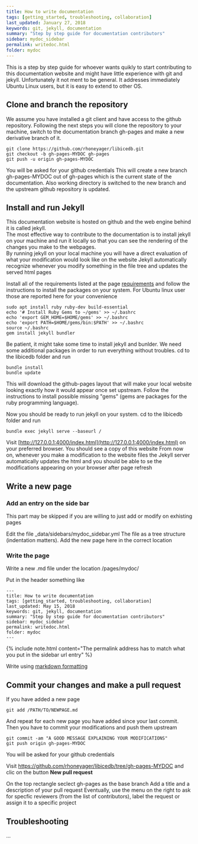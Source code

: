 ```yaml
---
title: How to write documentation
tags: [getting_started, troubleshooting, collaboration]
last_updated: January 27, 2018
keywords: git, jekyll, documentation
summary: "Step by step guide for documentation contributors"
sidebar: mydoc_sidebar
permalink: writedoc.html
folder: mydoc
---
```


This is a step by step guide for whoever wants quikly to start contributing to this documentation website and might have little experience with git and jekyll.
Unfortunately it not ment to be general. It addresses immediately Ubuntu Linux users, but it is easy to extend to other OS.

## Clone and branch the repository

We assume you have installed a git client and have access to the github repository.
Following the next steps you will clone the repository to your machine, switch to the documentation branch gh-pages and make a new derivative branch of it.

```
git clone https://github.com/rhoneyager/libicedb.git
git checkout -b gh-pages-MYDOC gh-pages
git push -u origin gh-pages-MYDOC
```
You will be asked for your github credentials
This will create a new branch gh-pages-MYDOC out of gh-pages which is the current state of the documentation. Also working directory is switched to the new branch and the upstream github repository is updated.

## Install and run Jekyll

This documentation website is hosted on github and the web engine behind it is called jekyll.  
The most effective way to contribute to the documentation is to install jekyll on your machine and run it locally so that you can see the rendering of the changes you make to the webpages.  
By running jekyll on your local machine you will have a direct evaluation of what your modification would look like on the website
Jekyll automatically recognize whenever you modify something in the file tree and updates the served html pages

Install all of the requirements listed at the page [requirements](https://jekyllrb.com/docs/installation/#requirements) and follow the instructions to install the packages on your system. For Ubuntu linux user those are reported here for your convenience
```
sudo apt install ruby ruby-dev build-essential
echo '# Install Ruby Gems to ~/gems' >> ~/.bashrc
echo 'export GEM_HOME=$HOME/gems' >> ~/.bashrc
echo 'export PATH=$HOME/gems/bin:$PATH' >> ~/.bashrc
source ~/.bashrc
gem install jekyll bundler
```

Be patient, it might take some time to install jekyll and bunlder. We need some additional packages in order to run everything without troubles.  cd to the libicedb folder and run

```
bundle install
bundle update
```
This will download the github-pages layout that will make your local website looking exactly how it would appear once set upstream. Follow the instructions to install possible missing "gems" (gems are packages for the ruby programming language).

Now you should be ready to run jekyll on your system.  cd to the libicedb folder and run
```
bundle exec jekyll serve --baseurl /
```

Visit [http://127.0.0.1:4000/index.html](http://127.0.0.1:4000/index.html) on your preferred browser. You should see a copy of this website
From now on, whenever you make a modification to the website files the Jekyll server automatically updates the html and you should be able to se the modifications appearing on your browser after page refresh

## Write a new page

### Add an entry on the side bar

This part may be skipped if you are willing to just add or modify on exhisting pages

Edit the file _data/sidebars/mydoc_sidebar.yml
The file as a tree structure (indentation matters). Add the new page here in the correct location

### Write the page

Write a new .md file under the location /pages/mydoc/

Put in the header something like
```
---
title: How to write documentation
tags: [getting_started, troubleshooting, collaboration]
last_updated: May 15, 2018
keywords: git, jekyll, documentation
summary: "Step by step guide for documentation contributors"
sidebar: mydoc_sidebar
permalink: writedoc.html
folder: mydoc
---
```
{% include note.html content="The permalink address has to match what you put in the sidebar url entry" %}

Write using [markdown formatting](https://github.com/adam-p/markdown-here/wiki/Markdown-Cheatsheet)

## Commit your changes and make a pull request
If you have added a new page
```
git add /PATH/TO/NEWPAGE.md
```
And repeat for each new page you have added since your last commit. Then you have to commit your modifications and push them upstream
```
git commit -am "A GOOD MESSAGE EXPLAINING YOUR MODIFICATIONS"
git push origin gh-pages-MYDOC
```
You will be asked for your github credentials

Visit https://github.com/rhoneyager/libicedb/tree/gh-pages-MYDOC and clic on the button **New pull request**

On the top rectangle seclect gh-pages as the base branch
Add a title and a description of your pull request
Eventually, use the menu on the right to ask for specfic reviewers (from the list of contributors), label the request or assign it to a specific project

## Troubleshooting
...
